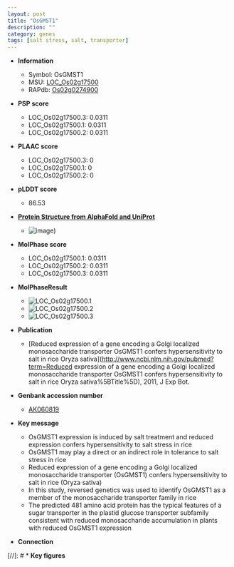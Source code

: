 ```yaml
---
layout: post
title: "OsGMST1"
description: ""
category: genes
tags: [salt stress, salt, transporter]
---
```


* **Information**  
    + Symbol: OsGMST1  
    + MSU: [LOC_Os02g17500](http://rice.plantbiology.msu.edu/cgi-bin/ORF_infopage.cgi?orf=LOC_Os02g17500)  
    + RAPdb: [Os02g0274900](http://rapdb.dna.affrc.go.jp/viewer/gbrowse_details/irgsp1?name=Os02g0274900)  

* **PSP score**  
    + LOC_Os02g17500.3: 0.0311 
    + LOC_Os02g17500.1: 0.0311 
    + LOC_Os02g17500.2: 0.0311 

* **PLAAC score**  
    + LOC_Os02g17500.3: 0 
    + LOC_Os02g17500.1: 0 
    + LOC_Os02g17500.2: 0 

* **pLDDT score**
    + 86.53

* **[Protein Structure from AlphaFold and UniProt](https://www.uniprot.org/uniprotkb/Q6K7S9/entry#structure)**
    + ![image](https://ricepsp.github.io/images/Q6/AF-Q6K7S9-F1.png))

* **MolPhase score**
    + LOC_Os02g17500.1: 0.0311
    + LOC_Os02g17500.2: 0.0311
    + LOC_Os02g17500.3: 0.0311

* **MolPhaseResult**
    + ![LOC_Os02g17500.1](https://ricepsp.github.io/pictures/LOC_Os02g/LOC_Os02g17500.1.png)
    + ![LOC_Os02g17500.2](https://ricepsp.github.io/pictures/LOC_Os02g/LOC_Os02g17500.2.png)
    + ![LOC_Os02g17500.3](https://ricepsp.github.io/pictures/LOC_Os02g/LOC_Os02g17500.3.png)

* **Publication**  
    + [Reduced expression of a gene encoding a Golgi localized monosaccharide transporter OsGMST1 confers hypersensitivity to salt in rice Oryza sativa](http://www.ncbi.nlm.nih.gov/pubmed?term=Reduced expression of a gene encoding a Golgi localized monosaccharide transporter OsGMST1 confers hypersensitivity to salt in rice Oryza sativa%5BTitle%5D), 2011, J Exp Bot.

* **Genbank accession number**  
    + [AK060819](http://www.ncbi.nlm.nih.gov/nuccore/AK060819)

* **Key message**  
    + OsGMST1 expression is induced by salt treatment and reduced expression confers hypersensitivity to salt stress in rice
    + OsGMST1 may play a direct or an indirect role in tolerance to salt stress in rice
    + Reduced expression of a gene encoding a Golgi localized monosaccharide transporter (OsGMST1) confers hypersensitivity to salt in rice (Oryza sativa)
    + In this study, reversed genetics was used to identify OsGMST1 as a member of the monosaccharide transporter family in rice
    + The predicted 481 amino acid protein has the typical features of a sugar transporter in the plastid glucose transporter subfamily consistent with reduced monosaccharide accumulation in plants with reduced OsGMST1 expression

* **Connection**  

[//]: # * **Key figures**  


